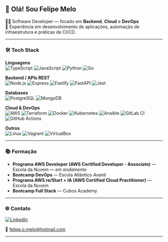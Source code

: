 ## 👋 Olá! Sou Felipe Melo

🧑‍💻 Software Developer — focado em **Backend**, **Cloud** e **DevOps**  
🚀 Experiência em desenvolvimento de aplicações, automação de infraestrutura e práticas de CI/CD.

---

### 🛠️ Tech Stack

**Linguagens**  
![TypeScript](https://img.shields.io/badge/-TypeScript-3178c6?style=flat&logo=typescript&logoColor=white)
![JavaScript](https://img.shields.io/badge/-JavaScript-f7df1e?style=flat&logo=javascript&logoColor=black)
![Python](https://img.shields.io/badge/-Python-3776AB?style=flat&logo=python&logoColor=white)
![Go](https://img.shields.io/badge/-Go-00ADD8?style=flat&logo=go&logoColor=white)

**Backend / APIs REST**  
![Node.js](https://img.shields.io/badge/-Node.js-339933?style=flat&logo=node.js&logoColor=white)
![Express](https://img.shields.io/badge/-Express-000000?style=flat&logo=express&logoColor=white)
![Fastify](https://img.shields.io/badge/-Fastify-000000?style=flat&logo=fastify&logoColor=white)
![FastAPI](https://img.shields.io/badge/-FastAPI-009688?style=flat&logo=fastapi&logoColor=white)
![Jest](https://img.shields.io/badge/-Jest-C21325?style=flat&logo=jest&logoColor=white)

**Databases**  
![PostgreSQL](https://img.shields.io/badge/-PostgreSQL-4169E1?style=flat&logo=postgresql&logoColor=white)
![MongoDB](https://img.shields.io/badge/-MongoDB-47A248?style=flat&logo=mongodb&logoColor=white)

**Cloud & DevOps**  
![AWS](https://img.shields.io/badge/-AWS-232f3e?style=flat&logo=amazon-aws&logoColor=white)
![Terraform](https://img.shields.io/badge/-Terraform-623CE4?style=flat&logo=terraform&logoColor=white)
![Docker](https://img.shields.io/badge/-Docker-2496ED?style=flat&logo=docker&logoColor=white)
![Kubernetes](https://img.shields.io/badge/-Kubernetes-326CE5?style=flat&logo=kubernetes&logoColor=white)
![Ansible](https://img.shields.io/badge/-Ansible-EE0000?style=flat&logo=ansible&logoColor=white)
![GitLab CI](https://img.shields.io/badge/-GitLab%20CI-FC6D26?style=flat&logo=gitlab&logoColor=white)
![GitHub Actions](https://img.shields.io/badge/-GitHub%20Actions-2088FF?style=flat&logo=github-actions&logoColor=white)

**Outros**  
![Linux](https://img.shields.io/badge/-Linux-FCC624?style=flat&logo=linux&logoColor=black)
![Vagrant](https://img.shields.io/badge/-Vagrant-1563FF?style=flat&logo=vagrant&logoColor=white)
![VirtualBox](https://img.shields.io/badge/-VirtualBox-183A61?style=flat&logo=virtualbox&logoColor=white)

---

### 📚 Formação
- **Programa AWS Developer (AWS Certified Developer - Associate)** — Escola da Nuvem — *em andamento*
- **Bootcamp DevOps** — Escola Atlântico Avanti
- **Programa AWS re/Start + IA (AWS Certified Cloud Practitioner)** — Escola da Nuvem
- **Bootcamp Full Stack** — Cubos Academy

---

### 🌐 Contato
[![LinkedIn](https://img.shields.io/badge/-LinkedIn-0A66C2?style=flat&logo=linkedin&logoColor=white)](https://www.linkedin.com/in/felipeomelo/)

📧 felipe.o.melo@hotmail.com  

---
